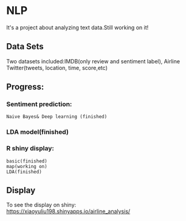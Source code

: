 # NLP
It's a project about analyzing text data.Still working on it!

## Data Sets
Two datasets included:IMDB(only review and sentiment label), Airline Twitter(tweets, location, time, score,etc)


## Progress:

### Sentiment prediction: 
    Naive Bayes& Deep learning (finished)
    
### LDA model(finished)

### R shiny display:
    basic(finished)
    map(working on)
    LDA(finished)

## Display
To see the display on shiny: https://xiaoyuliu198.shinyapps.io/airline_analysis/
